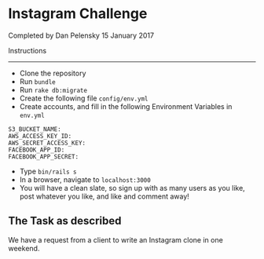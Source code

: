 Instagram Challenge
=================
Completed by Dan Pelensky
15 January 2017

Instructions
*****
* Clone the repository
* Run `bundle `
* Run `rake db:migrate`
* Create the following file `config/env.yml`
* Create accounts, and fill in the following Environment Variables in `env.yml`
```
S3_BUCKET_NAME:
AWS_ACCESS_KEY_ID:
AWS_SECRET_ACCESS_KEY:
FACEBOOK_APP_ID:
FACEBOOK_APP_SECRET:
```
* Type ```bin/rails s```
* In a browser, navigate to `localhost:3000`
* You will have a clean slate, so sign up with as many users as you like,  post whatever you like, and like and comment away!


The Task as described
-------

We have a request from a client to write an Instagram clone in one weekend.
